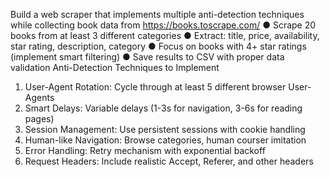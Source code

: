 Build a web scraper that implements multiple anti-detection techniques while collecting book
data from https://books.toscrape.com/
● Scrape 20 books from at least 3 different categories
● Extract: title, price, availability, star rating, description, category
● Focus on books with 4+ star ratings (implement smart filtering)
● Save results to CSV with proper data validation
Anti-Detection Techniques to Implement
1. User-Agent Rotation: Cycle through at least 5 different browser User-Agents
2. Smart Delays: Variable delays (1-3s for navigation, 3-6s for reading pages)
3. Session Management: Use persistent sessions with cookie handling
4. Human-like Navigation: Browse categories, human courser imitation
5. Error Handling: Retry mechanism with exponential backoff
6. Request Headers: Include realistic Accept, Referer, and other headers